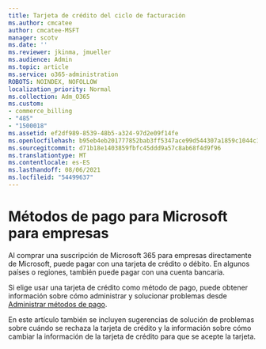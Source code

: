 ```yaml
---
title: Tarjeta de crédito del ciclo de facturación
ms.author: cmcatee
author: cmcatee-MSFT
manager: scotv
ms.date: ''
ms.reviewer: jkinma, jmueller
ms.audience: Admin
ms.topic: article
ms.service: o365-administration
ROBOTS: NOINDEX, NOFOLLOW
localization_priority: Normal
ms.collection: Adm_O365
ms.custom:
- commerce_billing
- "485"
- "1500018"
ms.assetid: ef2df989-8539-48b5-a324-97d2e09f14fe
ms.openlocfilehash: b95eb4eb201777852bab3ff5347ace99d544307a1859c1044c150ee368bd9400
ms.sourcegitcommit: d71b18e1403859fbfc45ddd9a57c8ab68f4d9f96
ms.translationtype: MT
ms.contentlocale: es-ES
ms.lasthandoff: 08/06/2021
ms.locfileid: "54499637"
---
```

# <a name="payment-methods-for-microsoft-for-business"></a>Métodos de pago para Microsoft para empresas

Al comprar una suscripción de Microsoft 365 para empresas directamente de Microsoft, puede pagar con una tarjeta de crédito o débito. En algunos países o regiones, también puede pagar con una cuenta bancaria.
  
Si elige usar una tarjeta de crédito como método de pago, puede obtener información sobre cómo administrar y solucionar problemas desde [Administrar métodos de pago](/microsoft-365/commerce/billing-and-payments/manage-payment-methods).
  
En este artículo también se incluyen sugerencias de solución de problemas sobre cuándo se rechaza la tarjeta de crédito y la información sobre cómo cambiar la información de la tarjeta de crédito para que se acepte la tarjeta.